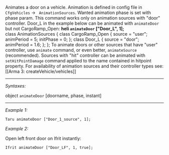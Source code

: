 Animates a door on a vehicle. Animation is defined in config file in `CfgVehicles` -> ` AnimationSources`. Wanted animation phase is set with phase param. This command works only on animation sources with "door" controller. Door_L in the example below can be animated with `animateDoor` but not CargoRamp_Open: **heli `animateDoor` ["Door_L", 1];**  <br>
<syntaxhighlight lang="cpp">
class AnimationSources
{
	class CargoRamp_Open
	{
		source = "user";
		animPeriod = 5;
		initPhase = 0;
	};
	class Door_L
	{
		source = "door";
		animPeriod = 1.6;
	};
};
</syntaxhighlight>
To animate doors or other sources that have "user" controller, use `animate` command, or even better, `animateSource` (recommended). Sources with "hit" controller can be animated with `setHitPointDamage` command applied to the name contained in hitpoint property. For availability of animation sources and their controller types see: [[Arma 3: createVehicle/vehicles]]


---
*Syntaxes:*

object `animateDoor` [doorname, phase, instant]

---
*Example 1:*

```sqf
Taru animateDoor ["Door_1_source", 1];
```

*Example 2:*

Open left front door on Ifrit instantly:

```sqf
Ifrit animateDoor ["Door_LF", 1, true];
```